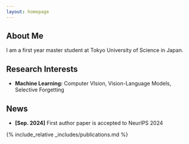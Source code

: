```yaml
---
layout: homepage
---
```


## About Me

I am a first year master student at Tokyo University of Science in Japan.

## Research Interests

- **Machine Learning:** Computer VIsion, Vision-Language Models, Selective Forgetting

## News

- **[Sep. 2024]** First author paper is accepted to NeurIPS 2024

{% include_relative _includes/publications.md %}
